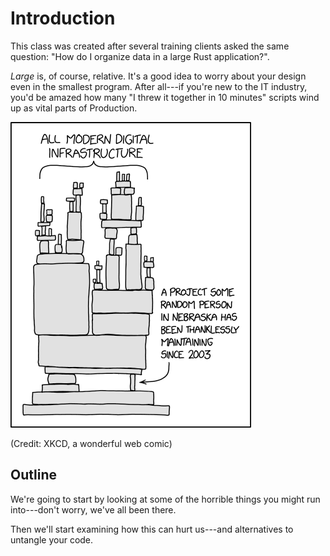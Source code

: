 # Introduction

This class was created after several training clients asked the same question: "How do I organize data in a large Rust application?".

*Large* is, of course, relative. It's a good idea to worry about your design even in the smallest program. After all---if you're new to the IT industry, you'd be amazed how many "I threw it together in 10 minutes" scripts wind up as vital parts of Production.

![](../images/dependency.png)

(Credit: XKCD, a wonderful web comic)

## Outline

We're going to start by looking at some of the horrible things you might run into---don't worry, we've all been there.

Then we'll start examining how this can hurt us---and alternatives to untangle your code.